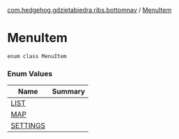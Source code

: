 [com.hedgehog.gdzietabiedra.ribs.bottomnav](../index.md) / [MenuItem](./index.md)

# MenuItem

`enum class MenuItem`

### Enum Values

| Name | Summary |
|---|---|
| [LIST](-l-i-s-t.md) |  |
| [MAP](-m-a-p.md) |  |
| [SETTINGS](-s-e-t-t-i-n-g-s.md) |  |
